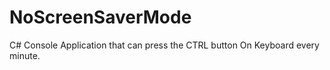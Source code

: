 # NoScreenSaverMode
C# Console Application that can press the CTRL button On Keyboard every minute.
